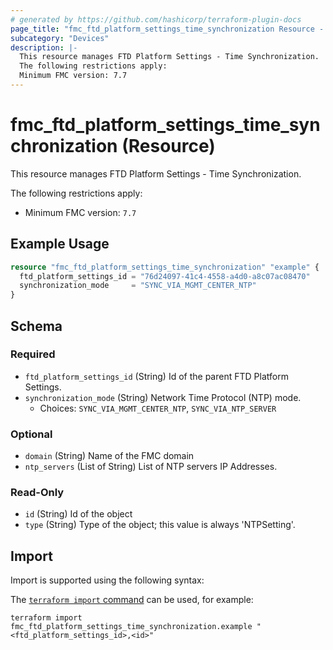 ```yaml
---
# generated by https://github.com/hashicorp/terraform-plugin-docs
page_title: "fmc_ftd_platform_settings_time_synchronization Resource - terraform-provider-fmc"
subcategory: "Devices"
description: |-
  This resource manages FTD Platform Settings - Time Synchronization.
  The following restrictions apply:
  Minimum FMC version: 7.7
---
```


# fmc_ftd_platform_settings_time_synchronization (Resource)

This resource manages FTD Platform Settings - Time Synchronization.

The following restrictions apply:
  - Minimum FMC version: `7.7`

## Example Usage

```terraform
resource "fmc_ftd_platform_settings_time_synchronization" "example" {
  ftd_platform_settings_id = "76d24097-41c4-4558-a4d0-a8c07ac08470"
  synchronization_mode     = "SYNC_VIA_MGMT_CENTER_NTP"
}
```

<!-- schema generated by tfplugindocs -->
## Schema

### Required

- `ftd_platform_settings_id` (String) Id of the parent FTD Platform Settings.
- `synchronization_mode` (String) Network Time Protocol (NTP) mode.
  - Choices: `SYNC_VIA_MGMT_CENTER_NTP`, `SYNC_VIA_NTP_SERVER`

### Optional

- `domain` (String) Name of the FMC domain
- `ntp_servers` (List of String) List of NTP servers IP Addresses.

### Read-Only

- `id` (String) Id of the object
- `type` (String) Type of the object; this value is always 'NTPSetting'.

## Import

Import is supported using the following syntax:

The [`terraform import` command](https://developer.hashicorp.com/terraform/cli/commands/import) can be used, for example:

```shell
terraform import fmc_ftd_platform_settings_time_synchronization.example "<ftd_platform_settings_id>,<id>"
```
